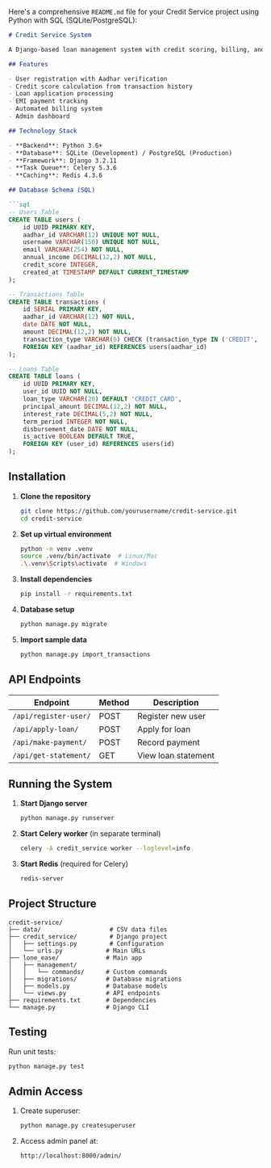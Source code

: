 Here's a comprehensive `README.md` file for your Credit Service project using Python with SQL (SQLite/PostgreSQL):

```markdown
# Credit Service System

A Django-based loan management system with credit scoring, billing, and payment processing.

## Features

- User registration with Aadhar verification
- Credit score calculation from transaction history
- Loan application processing
- EMI payment tracking
- Automated billing system
- Admin dashboard

## Technology Stack

- **Backend**: Python 3.6+
- **Database**: SQLite (Development) / PostgreSQL (Production)
- **Framework**: Django 3.2.11
- **Task Queue**: Celery 5.3.6
- **Caching**: Redis 4.3.6

## Database Schema (SQL)

```sql
-- Users Table
CREATE TABLE users (
    id UUID PRIMARY KEY,
    aadhar_id VARCHAR(12) UNIQUE NOT NULL,
    username VARCHAR(150) UNIQUE NOT NULL,
    email VARCHAR(254) NOT NULL,
    annual_income DECIMAL(12,2) NOT NULL,
    credit_score INTEGER,
    created_at TIMESTAMP DEFAULT CURRENT_TIMESTAMP
);

-- Transactions Table
CREATE TABLE transactions (
    id SERIAL PRIMARY KEY,
    aadhar_id VARCHAR(12) NOT NULL,
    date DATE NOT NULL,
    amount DECIMAL(12,2) NOT NULL,
    transaction_type VARCHAR(6) CHECK (transaction_type IN ('CREDIT', 'DEBIT')),
    FOREIGN KEY (aadhar_id) REFERENCES users(aadhar_id)
);

-- Loans Table
CREATE TABLE loans (
    id UUID PRIMARY KEY,
    user_id UUID NOT NULL,
    loan_type VARCHAR(20) DEFAULT 'CREDIT_CARD',
    principal_amount DECIMAL(12,2) NOT NULL,
    interest_rate DECIMAL(5,2) NOT NULL,
    term_period INTEGER NOT NULL,
    disbursement_date DATE NOT NULL,
    is_active BOOLEAN DEFAULT TRUE,
    FOREIGN KEY (user_id) REFERENCES users(id)
);
```

## Installation

1. **Clone the repository**
   ```bash
   git clone https://github.com/yourusername/credit-service.git
   cd credit-service
   ```

2. **Set up virtual environment**
   ```bash
   python -m venv .venv
   source .venv/bin/activate  # Linux/Mac
   .\.venv\Scripts\activate  # Windows
   ```

3. **Install dependencies**
   ```bash
   pip install -r requirements.txt
   ```

4. **Database setup**
   ```bash
   python manage.py migrate
   ```

5. **Import sample data**
   ```bash
   python manage.py import_transactions
   ```

## API Endpoints

| Endpoint | Method | Description |
|----------|--------|-------------|
| `/api/register-user/` | POST | Register new user |
| `/api/apply-loan/` | POST | Apply for loan |
| `/api/make-payment/` | POST | Record payment |
| `/api/get-statement/` | GET | View loan statement |

## Running the System

1. **Start Django server**
   ```bash
   python manage.py runserver
   ```

2. **Start Celery worker** (in separate terminal)
   ```bash
   celery -A credit_service worker --loglevel=info
   ```

3. **Start Redis** (required for Celery)
   ```bash
   redis-server
   ```

## Project Structure

```
credit-service/
├── data/                   # CSV data files
├── credit_service/         # Django project
│   ├── settings.py         # Configuration
│   └── urls.py            # Main URLs
├── lone_ease/             # Main app
│   ├── management/
│   │   └── commands/      # Custom commands
│   ├── migrations/        # Database migrations
│   ├── models.py          # Database models
│   └── views.py           # API endpoints
├── requirements.txt       # Dependencies
└── manage.py              # Django CLI
```

## Testing

Run unit tests:
```bash
python manage.py test
```

## Admin Access

1. Create superuser:
   ```bash
   python manage.py createsuperuser
   ```

2. Access admin panel at:
   ```
   http://localhost:8000/admin/
   ```

